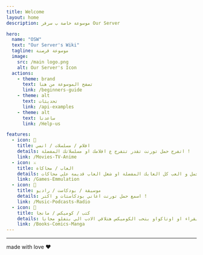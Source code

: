 ```yaml
---
title: Welcome
layout: home
description: موسوعة خاصة ب سرفر Our Server

hero:
  name: "OSW"
  text: "Our Server's Wiki"
  tagline: موسوعة قرصنة
  image:
    src: /main logo.png
    alt: Our Server's Icon
  actions:
    - theme: brand
      text: تصفح الموسوعة من هنا
      link: /beginners-guide
    - theme: alt
      text: تحديثات
      link: /api-examples      
    - theme: alt
      text: ساعدنا
      link: /Help-us

features:
  - icon: 🎥
    title: افلام / مسلسلات / انمي
    details: اتفرج حمل تورنت تقدر تتفرج ع افلامك او مسلسلاتك المفضلة !
    link: /Movies-TV-Anime
  - icon: ⚔
    title: العاب / محاكاة
    details: حمل و العب كل العابك المفضلة او شغل العاب قديمة علي محاكات !
    link: /Games-Emmulation
  - icon: 🥁
    title: موسيقة / بودكاست / راديو
    details: اسمع حمل تورنت اغاني بودكاستات و اكتر !
    link: /Music-Podcasts-Radio
  - icon: 📔
    title: كتب / كوميكس / مانجا
    details: بتحب القراء او اوتاكواو بتحب الكوميكس هتلاقي الادب الي بتفلو مجانا !
    link: /Books-Comics-Manga
---
```


***

made with love ❤️